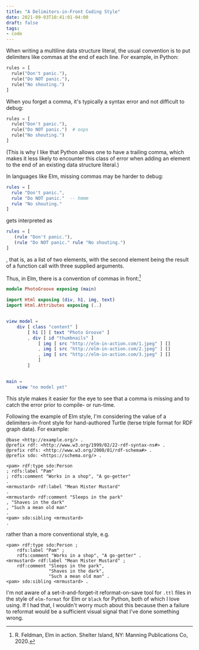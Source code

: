 ```yaml
---
title: "A Delimiters-in-Front Coding Style"
date: 2021-09-03T10:41:01-04:00
draft: false
tags:
- code
---
```


When writing a multiline data structure literal, the usual convention is to put delimiters like
commas at the end of each line. For example, in Python:

```py
rules = [
  rule("Don't panic."),
  rule("Do NOT panic."),
  rule("No shouting.")
]
```

When you forget a comma, it's typically a syntax error and not difficult to debug:
```py
rules = [
  rule("Don't panic."),
  rule("Do NOT panic.")  # oops
  rule("No shouting.")
]
```

(This is why I like that Python allows one to have a trailing comma, which makes it less likely to
encounter this class of error when adding an element to the end of an existing  data structure
literal.)

In languages like Elm, missing commas may be harder to debug:
```elm
rules = [
  rule "Don't panic.",
  rule "Do NOT panic."  -- hmmm
  rule "No shouting."
]
```
gets interpreted as 
```elm
rules = [
   (rule "Don't panic."),
   (rule "Do NOT panic." rule "No shouting.")
]
```

, that is, as a list of two elements, with the second element being the result of a function call with
three supplied arguments.

Thus, in Elm, there is a convention of commas in front:[^1]

```elm
module PhotoGroove exposing (main)

import Html exposing (div, h1, img, text)
import Html.Attributes exposing (..)


view model =
    div [ class "content" ]
        [ h1 [] [ text "Photo Groove" ]
        , div [ id "thumbnails" ]
            [ img [ src "http://elm-in-action.com/1.jpeg" ] []
            , img [ src "http://elm-in-action.com/2.jpeg" ] []
            , img [ src "http://elm-in-action.com/3.jpeg" ] []
            ]
        ]


main =
    view "no model yet"
```

This style makes it easier for the eye to see that a comma is missing and to catch the error prior
to compile- or run-time.

Following the example of Elm style, I'm considering the value of a delimiters-in-front style for
hand-authored Turtle (terse triple format for RDF graph data). For example:

```turtle
@base <http://example.org/> .
@prefix rdf: <http://www.w3.org/1999/02/22-rdf-syntax-ns#> .
@prefix rdfs: <http://www.w3.org/2000/01/rdf-schema#> .
@prefix sdo: <https://schema.org/> .

<pam> rdf:type sdo:Person
; rdfs:label "Pam"
; rdfs:comment "Works in a shop", "A go-getter"
.
<mrmustard> rdf:label "Mean Mister Mustard"
.
<mrmustard> rdf:comment "Sleeps in the park"
, "Shaves in the dark"
, "Such a mean old man"
.
<pam> sdo:sibling <mrmustard>
.
```
rather than a more conventional style, e.g.
```turtle
<pam> rdf:type sdo:Person ;
    rdfs:label "Pam" ;
    rdfs:comment "Works in a shop", "A go-getter" .
<mrmustard> rdf:label "Mean Mister Mustard" ;
    rdf:comment "Sleeps in the park",
                "Shaves in the dark",
                "Such a mean old man" .
<pam> sdo:sibling <mrmustard> .
```

I'm not aware of a set-it-and-forget-it reformat-on-save tool for `.ttl` files in the style of
`elm-format` for Elm or `black` for Python, both of which I love using. If I had that, I wouldn't
worry much about this because then a failure to reformat would be a sufficient visual signal that
I've done something wrong.

[^1]: R. Feldman, Elm in action. Shelter Island, NY: Manning Publications Co, 2020.